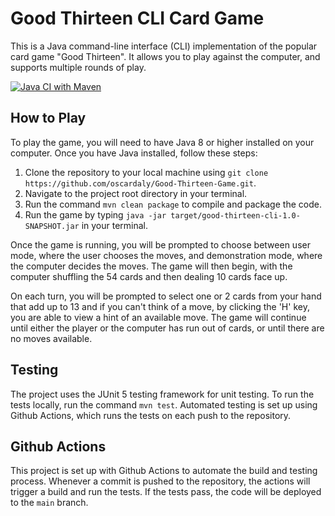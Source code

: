 # Good Thirteen CLI Card Game

This is a Java command-line interface (CLI) implementation of the popular card game "Good Thirteen". It allows you to play against the computer, and supports multiple rounds of play.

[![Java CI with Maven](https://github.com/oscardaly/Good-Thirteen-Game/actions/workflows/maven.yml/badge.svg)](https://github.com/oscardaly/Good-Thirteen-Game/actions/workflows/maven.yml)

## How to Play

To play the game, you will need to have Java 8 or higher installed on your computer. Once you have Java installed, follow these steps:

1. Clone the repository to your local machine using `git clone https://github.com/oscardaly/Good-Thirteen-Game.git`.
2. Navigate to the project root directory in your terminal.
3. Run the command `mvn clean package` to compile and package the code.
4. Run the game by typing `java -jar target/good-thirteen-cli-1.0-SNAPSHOT.jar` in your terminal.

Once the game is running, you will be prompted to choose between user mode, where the user chooses the moves, and demonstration mode, where the computer decides the moves. The game will then begin, with the computer shuffling the 54 cards and then dealing 10 cards face up.

On each turn, you will be prompted to select one or 2 cards from your hand that add up to 13 and if you can't think of a move, by clicking the 'H' key, you are able to view a hint of an available move. The game will continue until either the player or the computer has run out of cards, or until there are no moves available.

## Testing

The project uses the JUnit 5 testing framework for unit testing. To run the tests locally, run the command `mvn test`. Automated testing is set up using Github Actions, which runs the tests on each push to the repository.

## Github Actions

This project is set up with Github Actions to automate the build and testing process. Whenever a commit is pushed to the repository, the actions will trigger a build and run the tests. If the tests pass, the code will be deployed to the `main` branch.
